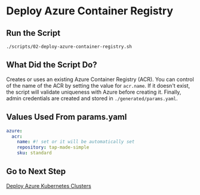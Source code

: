 # Deploy Azure Container Registry

## Run the Script

```shell
./scripts/02-deploy-azure-container-registry.sh
```

## What Did the Script Do?

Creates or uses an existing Azure Container Registry (ACR). You can control of the name of the ACR by setting the value for `acr.name`. If it doesn't exist, the script will validate uniqueness with Azure before creating it. Finally, admin credentials are created and stored in `./generated/params.yaml`.

## Values Used From params.yaml

```yaml
azure:
  acr:
    name: #! set or it will be automatically set
    repository: tap-made-simple
    sku: standard
```

## Go to Next Step

[Deploy Azure Kubernetes Clusters](./03-deploy-azure-k8s-clusters.md)
